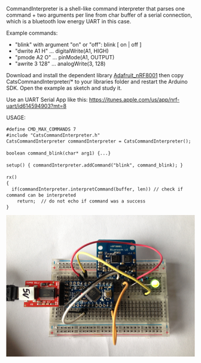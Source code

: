 CommandInterpreter is a shell-like command interpreter that parses one 
command + two arguments per line from char buffer of a serial connection,
which is a bluetooth low energy UART in this case.

Example commands:
  * "blink" with argument "on" or "off": blink [ on | off ]
  * "dwrite A1 H"  ... digitalWrite(A1, HIGH)
  * "pmode A2 O"   ... pinMode(A1, OUTPUT)
  * "awrite 3 128" ... analogWrite(3, 128)

Download and install the dependent library [Adafruit_nRF8001](http://github.com/adafruit/Adafruit_nRF8001)
then copy CatsCommandInterpreter/* to your libraries folder and restart the 
Arduino SDK. Open the example as sketch and study it.

Use an UART Serial App like this: https://itunes.apple.com/us/app/nrf-uart/id614594903?mt=8

USAGE:

    #define CMD_MAX_COMMANDS 7
    #include "CatsCommandInterpreter.h"
    CatsCommandInterpreter commandInterpreter = CatsCommandInterpreter();

    boolean command_blink(char* arg1) {...}
    
    setup() { commandInterpreter.addCommand("blink", command_blink); }
    
    rx() 
    {
      if(commandInterpreter.interpretCommand(buffer, len)) // check if command can be interpreted
        return;  // do not echo if command was a success
    }

![](https://raw.githubusercontent.com/katzlbt/arduino-bluetooth-commander/master/pictures/ArduinoProBluefruit.jpg)
